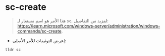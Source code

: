 # sc-create

> هذا الأمر هو اسم مستعار لـ `sc`.
> لمزيد من التفاصيل: <https://learn.microsoft.com/windows-server/administration/windows-commands/sc-create>.

- إعرض التوثيقات للأمر الأصلي:

`tldr sc`
